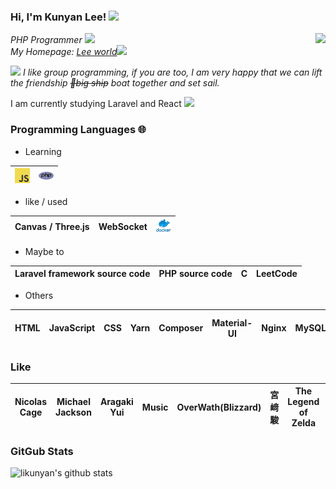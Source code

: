 ### Hi, I'm Kunyan Lee! <img src="https://media.giphy.com/media/mGcNjsfWAjY5AEZNw6/giphy.gif" width="50">

<img align='right' src="https://camo.githubusercontent.com/a5c7c7397871b9348b88302ac5cd56ddbf8774b3/68747470733a2f2f63646e2e6a7364656c6976722e6e65742f67682f73792d7265636f7264732f73746174696366696c65406d61737465722f696d616765732f3230323030372f6875616a692e676966">
<p><em>PHP Programmer <img src="https://media.giphy.com/media/fYSnHlufseco8Fh93Z/giphy.gif" width="30"></br>My Homepage: <a href="https://kunyan.li">Lee world</a><img src="https://media.giphy.com/media/WUlplcMpOCEmTGBtBW/giphy.gif" width="30"> 
</em></p>

<img src="https://media.giphy.com/media/LnQjpWaON8nhr21vNW/giphy.gif" width="60"> <em>I like group programming, if you are too, I am very happy that we can lift the friendship <del>🚢big ship</del> boat together and set sail.</em>

I am currently studying Laravel and React <img src="https://media.giphy.com/media/VgCDAzcKvsR6OM0uWg/giphy.gif" width="30">

### Programming Languages 🌐

- Learning

| [<img src="https://raw.githubusercontent.com/github/explore/80688e429a7d4ef2fca1e82350fe8e3517d3494d/topics/javascript/javascript.png" alt="js logo" width="24">](https://developer.mozilla.org/en-US/docs/Web/JavaScript) | <img src="https://raw.githubusercontent.com/github/explore/ccc16358ac4530c6a69b1b80c7223cd2744dea83/topics/php/php.png" alt="php logo" width="24"> |
|---|---|


- like / used

| Canvas / Three.js | WebSocket | <img src="https://raw.githubusercontent.com/github/explore/80688e429a7d4ef2fca1e82350fe8e3517d3494d/topics/docker/docker.png" alt="docker logo" width="24"> |
|---|---|---|

- Maybe to

| Laravel framework source code | PHP source code | C | LeetCode |
|---|---|---|---|

- Others

| HTML | JavaScript | CSS | Yarn | Composer | Material-UI | Nginx | MySQL | Ubuntu | Redis | Jenkins | PhpStorm | Markdown | macOS | Beyond Compare | Charles | Postman |SketchBook | Chrome | HomeBrew | oh my zsh | iCloud | Ngrok | MineCraft PC Server |
|---|---|---|---|---|---|---|---|---|---|---|---|---|---|---|---|---|---|---|---|---|---|---|---|

### Like

| Nicolas Cage | Michael Jackson | Aragaki Yui | Music | OverWath(Blizzard) | 宮﨑 駿 | The Legend of Zelda | Summer Triangle |
|---|---|---|---|---|---|---|---|

### GitGub Stats

![likunyan's github stats](https://github-readme-stats.vercel.app/api?username=likunyan&show_icons=true&line_height=30)
